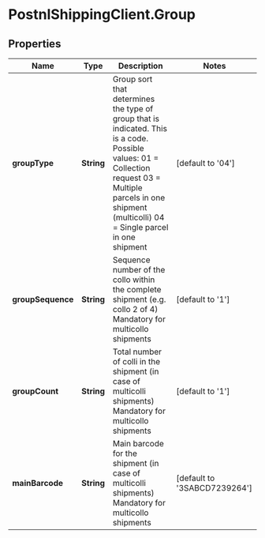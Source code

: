 # PostnlShippingClient.Group

## Properties
Name | Type | Description | Notes
------------ | ------------- | ------------- | -------------
**groupType** | **String** | Group sort that determines the type of group that is indicated. This is a code. Possible values: 01 &#x3D; Collection request 03 &#x3D; Multiple parcels in one shipment (multicolli) 04 &#x3D; Single parcel in one shipment | [default to &#39;04&#39;]
**groupSequence** | **String** | Sequence number of the collo within the complete shipment (e.g. collo 2 of 4) Mandatory for multicollo shipments | [default to &#39;1&#39;]
**groupCount** | **String** | Total number of colli in the shipment (in case of multicolli shipments) Mandatory for multicollo shipments | [default to &#39;1&#39;]
**mainBarcode** | **String** | Main barcode for the shipment (in case of multicolli shipments) Mandatory for multicollo shipments | [default to &#39;3SABCD7239264&#39;]


